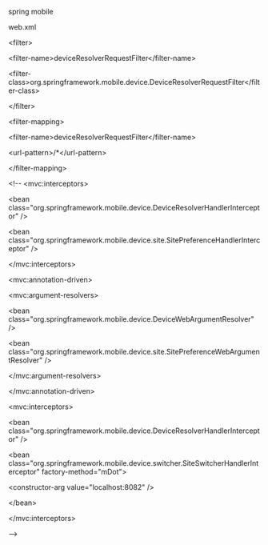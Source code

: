spring mobile

web.xml

&lt;filter&gt;

&lt;filter-name&gt;deviceResolverRequestFilter&lt;\/filter-name&gt;

&lt;filter-class&gt;org.springframework.mobile.device.DeviceResolverRequestFilter&lt;\/filter-class&gt;

&lt;\/filter&gt;

&lt;filter-mapping&gt;

&lt;filter-name&gt;deviceResolverRequestFilter&lt;\/filter-name&gt;

&lt;url-pattern&gt;\/\*&lt;\/url-pattern&gt;

&lt;\/filter-mapping&gt;

&lt;!-- &lt;mvc:interceptors&gt;

&lt;bean class="org.springframework.mobile.device.DeviceResolverHandlerInterceptor" \/&gt;

&lt;bean class="org.springframework.mobile.device.site.SitePreferenceHandlerInterceptor" \/&gt;

&lt;\/mvc:interceptors&gt;

&lt;mvc:annotation-driven&gt;

&lt;mvc:argument-resolvers&gt;

&lt;bean class="org.springframework.mobile.device.DeviceWebArgumentResolver" \/&gt;

&lt;bean class="org.springframework.mobile.device.site.SitePreferenceWebArgumentResolver" \/&gt;

&lt;\/mvc:argument-resolvers&gt;

&lt;\/mvc:annotation-driven&gt;

&lt;mvc:interceptors&gt;

&lt;bean class="org.springframework.mobile.device.DeviceResolverHandlerInterceptor" \/&gt;

&lt;bean class="org.springframework.mobile.device.switcher.SiteSwitcherHandlerInterceptor" factory-method="mDot"&gt;

&lt;constructor-arg value="localhost:8082" \/&gt;

&lt;\/bean&gt;

&lt;\/mvc:interceptors&gt; 

--&gt;


